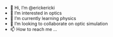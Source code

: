 - 👋 Hi, I’m @erickericki
- 👀 I’m interested in optics
- 🌱 I’m currently learning physics
- 💞️ I’m looking to collaborate on optic simulation
- 📫 How to reach me ...

<!---
erickericki/erickericki is a ✨ special ✨ repository because its `README.md` (this file) appears on your GitHub profile.
You can click the Preview link to take a look at your changes.
--->
